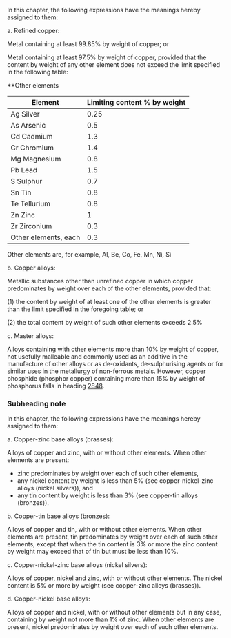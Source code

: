 In this chapter, the following expressions have the meanings hereby assigned to them:

a. Refined copper:

Metal containing at least 99.85% by weight of copper; or

Metal containing at least 97.5% by weight of copper, provided that the content by weight of any other element does not exceed the limit specified in the following table:

**Other elements

<table>
<thead>
<tr>
<th>Element</th>
<th>Limiting content % by weight</th>
</tr>
</thead>
<tbody>
<tr>
<td>Ag Silver</td>
<td>0.25</td>
</tr>
<tr>
<td>As Arsenic</td>
<td>0.5</td>
</tr>
<tr>
<td>Cd Cadmium</td>
<td>1.3</td>
</tr>
<tr>
<td>Cr Chromium</td>
<td>1.4</td>
</tr>
<tr>
<td>Mg Magnesium</td>
<td>0.8</td>
</tr>
<tr>
<td>Pb Lead</td>
<td>1.5</td>
</tr>
<tr>
<td>S Sulphur</td>
<td>0.7</td>
</tr>
<tr>
<td>Sn Tin</td>
<td>0.8</td>
</tr>
<tr>
<td>Te Tellurium</td>
<td>0.8</td>
</tr>
<tr>
<td>Zn Zinc</td>
<td>1</td>
</tr>
<tr>
<td>Zr Zirconium</td>
<td>0.3</td>
</tr>
<tr>
<td>Other elements, each</td>
<td>0.3</td>
</tr>
</tbody>

</table>
Other elements are, for example, Al, Be, Co, Fe, Mn, Ni, Si


b. Copper alloys:

Metallic substances other than unrefined copper in which copper predominates by weight over each of the other elements, provided that:

(1) the content by weight of at least one of the other elements is greater than the limit specified in the foregoing table; or

(2) the total content by weight of such other elements exceeds 2.5%

c. Master alloys:

Alloys containing with other elements more than 10% by weight of copper, not usefully malleable and commonly used as an additive in the manufacture of other alloys or as de-oxidants, de-sulphurising agents or for similar uses in the metallurgy of non-ferrous metals. However, copper phosphide (phosphor copper) containing more than 15% by weight of phosphorus falls in heading [2848](/headings/2848).

### Subheading note

In this chapter, the following expressions have the meanings hereby assigned to them:

a. Copper-zinc base alloys (brasses):

Alloys of copper and zinc, with or without other elements. When other elements are present:

- zinc predominates by weight over each of such other elements,
- any nickel content by weight is less than 5% (see copper-nickel-zinc alloys (nickel silvers)), and
- any tin content by weight is less than 3% (see copper-tin alloys (bronzes)).

b. Copper-tin base alloys (bronzes):

Alloys of copper and tin, with or without other elements. When other elements are present, tin predominates by weight over each of such other elements, except that when the tin content is 3% or more the zinc content by weight may exceed that of tin but must be less than 10%.

c. Copper-nickel-zinc base alloys (nickel silvers):

Alloys of copper, nickel and zinc, with or without other elements. The nickel content is 5% or more by weight (see copper-zinc alloys (brasses)).

d. Copper-nickel base alloys:

Alloys of copper and nickel, with or without other elements but in any case, containing by weight not more than 1% of zinc. When other elements are present, nickel predominates by weight over each of such other elements.
